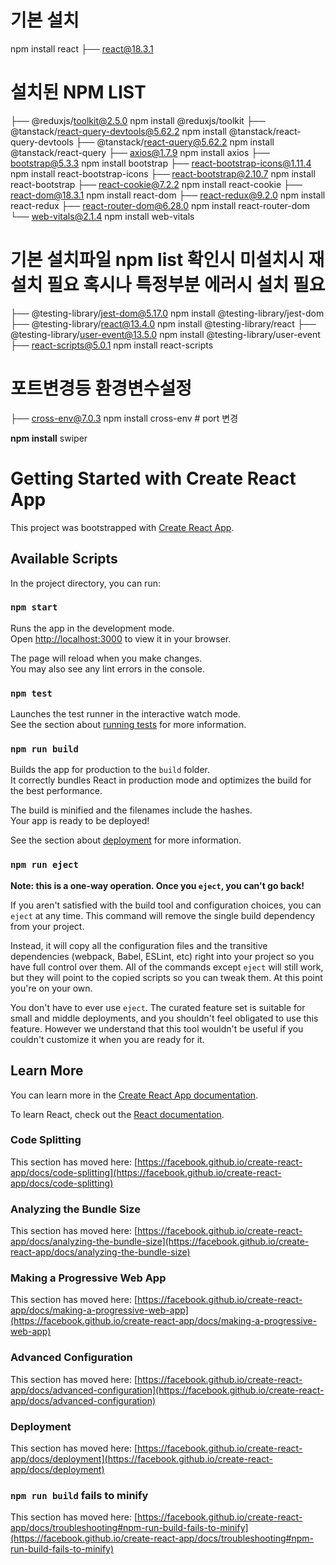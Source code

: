 # 기본 설치
npm install react
├── react@18.3.1 


# 설치된 NPM LIST
├── @reduxjs/toolkit@2.5.0                  npm install @reduxjs/toolkit
├── @tanstack/react-query-devtools@5.62.2   npm install @tanstack/react-query-devtools
├── @tanstack/react-query@5.62.2            npm install @tanstack/react-query
├── axios@1.7.9                             npm install axios
├── bootstrap@5.3.3                         npm install bootstrap
├── react-bootstrap-icons@1.11.4            npm install react-bootstrap-icons
├── react-bootstrap@2.10.7                  npm install react-bootstrap
├── react-cookie@7.2.2                      npm install react-cookie
├── react-dom@18.3.1                        npm install react-dom
├── react-redux@9.2.0                       npm install react-redux
├── react-router-dom@6.28.0                 npm install react-router-dom                           
└── web-vitals@2.1.4                        npm install web-vitals



# 기본 설치파일  npm list 확인시 미설치시 재설치 필요 혹시나 특정부분 에러시 설치 필요
├── @testing-library/jest-dom@5.17.0      npm install @testing-library/jest-dom
├── @testing-library/react@13.4.0         npm install @testing-library/react
├── @testing-library/user-event@13.5.0    npm install @testing-library/user-event
├── react-scripts@5.0.1                   npm install react-scripts



# 포트변경등 환경변수설정
├── cross-env@7.0.3                     npm install cross-env # port 변경
















**npm install** swiper


# Getting Started with Create React App

This project was bootstrapped with [Create React App](https://github.com/facebook/create-react-app).

## Available Scripts

In the project directory, you can run:

### `npm start`

Runs the app in the development mode.\
Open [http://localhost:3000](http://localhost:3000) to view it in your browser.

The page will reload when you make changes.\
You may also see any lint errors in the console.

### `npm test`

Launches the test runner in the interactive watch mode.\
See the section about [running tests](https://facebook.github.io/create-react-app/docs/running-tests) for more information.

### `npm run build`

Builds the app for production to the `build` folder.\
It correctly bundles React in production mode and optimizes the build for the best performance.

The build is minified and the filenames include the hashes.\
Your app is ready to be deployed!

See the section about [deployment](https://facebook.github.io/create-react-app/docs/deployment) for more information.

### `npm run eject`

**Note: this is a one-way operation. Once you `eject`, you can't go back!**

If you aren't satisfied with the build tool and configuration choices, you can `eject` at any time. This command will remove the single build dependency from your project.

Instead, it will copy all the configuration files and the transitive dependencies (webpack, Babel, ESLint, etc) right into your project so you have full control over them. All of the commands except `eject` will still work, but they will point to the copied scripts so you can tweak them. At this point you're on your own.

You don't have to ever use `eject`. The curated feature set is suitable for small and middle deployments, and you shouldn't feel obligated to use this feature. However we understand that this tool wouldn't be useful if you couldn't customize it when you are ready for it.

## Learn More

You can learn more in the [Create React App documentation](https://facebook.github.io/create-react-app/docs/getting-started).

To learn React, check out the [React documentation](https://reactjs.org/).

### Code Splitting

This section has moved here: [https://facebook.github.io/create-react-app/docs/code-splitting](https://facebook.github.io/create-react-app/docs/code-splitting)

### Analyzing the Bundle Size

This section has moved here: [https://facebook.github.io/create-react-app/docs/analyzing-the-bundle-size](https://facebook.github.io/create-react-app/docs/analyzing-the-bundle-size)

### Making a Progressive Web App

This section has moved here: [https://facebook.github.io/create-react-app/docs/making-a-progressive-web-app](https://facebook.github.io/create-react-app/docs/making-a-progressive-web-app)

### Advanced Configuration

This section has moved here: [https://facebook.github.io/create-react-app/docs/advanced-configuration](https://facebook.github.io/create-react-app/docs/advanced-configuration)

### Deployment

This section has moved here: [https://facebook.github.io/create-react-app/docs/deployment](https://facebook.github.io/create-react-app/docs/deployment)

### `npm run build` fails to minify

This section has moved here: [https://facebook.github.io/create-react-app/docs/troubleshooting#npm-run-build-fails-to-minify](https://facebook.github.io/create-react-app/docs/troubleshooting#npm-run-build-fails-to-minify)
